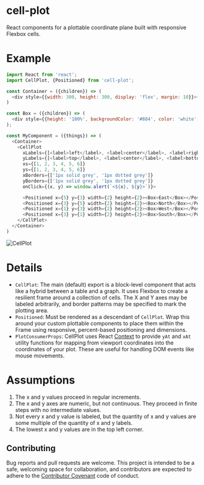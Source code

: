 # cell-plot

React components for a plottable coordinate plane built with responsive Flexbox cells.

# Example

```javascript
import React from 'react';
import CellPlot, {Positioned} from 'cell-plot';

const Container = ({children}) => (
  <div style={{width: 300, height: 300, display: 'flex', margin: 10}}>{children}</div>
)

const Box = ({children}) => (
  <div style={{height: '100%', backgroundColor: '#884', color: 'white', opacity: 0.8}}>{children}</div>
);

const MyComponent = ({things}) => (
  <Container>
    <CellPlot
      xLabels={[<label>left</label>, <label>center</label>, <label>right</label>]}
      yLabels={[<label>top</label>, <label>center</label>, <label>bottom</label>]}
      xs={[1, 2, 3, 4, 5, 6]}
      ys={[1, 2, 3, 4, 5, 6]}
      xBorders={['1px solid grey', '1px dotted grey']}
      yBorders={['1px solid grey', '1px dotted grey']}
      onClick={(x, y) => window.alert(`<${x}, ${y}>`)}>

      <Positioned x={5} y={3} width={2} height={2}><Box>East</Box></Positioned>
      <Positioned x={3} y={5} width={2} height={2}><Box>North</Box></Positioned>
      <Positioned x={1} y={3} width={2} height={2}><Box>West</Box></Positioned>
      <Positioned x={3} y={1} width={2} height={2}><Box>South</Box></Positioned>
    </CellPlot>
  </Container>
)
```

![CellPlot](https://user-images.githubusercontent.com/4449/30896409-6d54129a-a305-11e7-9790-3391eb46c536.png)

# Details

* `CellPlot`: The main (default) export is a block-level component that acts like a hybrid between a table and a graph. It uses Flexbox to create a resilient frame around a collection of cells. The X and Y axes may be labeled arbitrarily, and border patterns may be specified to mark the plotting area.
* `Positioned`: Must be rendered as a descendant of `CellPlot`. Wrap this around your custom plottable components to place them within the Frame using responsive, percent-based positioning and dimensions.
* `PlotConsumerProps`: CellPlot uses React [Context](https://facebook.github.io/react/docs/context.html) to provide `yAt` and `xAt` utility functions for mapping from viewport coordinates into the coordinates of your plot. These are useful for handling DOM events like mouse movements.

# Assumptions

1. The x and y values proceed in regular increments.
2. The x and y axes are numeric, but not continuous. They proceed in finite steps with no intermediate values.
3. Not every x and y value is labeled, but the quantity of x and y values are some multiple of the quantity of x and y labels.
4. The lowest x and y values are in the top left corner.

## Contributing

Bug reports and pull requests are welcome. This project is intended to be a safe, welcoming space for collaboration, and contributors are expected to adhere to the [Contributor Covenant](http://contributor-covenant.org) code of conduct.
